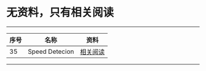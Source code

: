 无资料，只有相关阅读
===========================

****
	
|序号|名称|资料|
|---|---|---|
|35|Speed Detecion|[相关阅读](https://pysource.com/2021/10/26/speed-detection-from-cctv-with-opencv-and-deep-learning/)

****